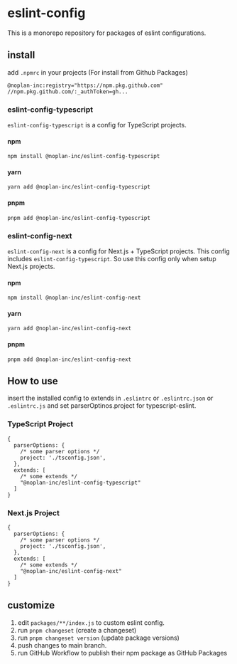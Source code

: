 # eslint-config
This is a monorepo repository for packages of eslint configurations.

## install

add `.npmrc` in your projects (For install from Github Packages)
```
@noplan-inc:registry="https://npm.pkg.github.com"
//npm.pkg.github.com/:_authToken=gh...
```

### eslint-config-typescript

`eslint-config-typescript` is a config for TypeScript projects.

#### npm
``` 
npm install @noplan-inc/eslint-config-typescript
```

#### yarn
```
yarn add @noplan-inc/eslint-config-typescript
```

#### pnpm
```
pnpm add @noplan-inc/eslint-config-typescript
```

### eslint-config-next

`eslint-config-next` is a config for Next.js + TypeScript projects. This config includes `eslint-config-typescript`. So use this config only when setup Next.js projects.

#### npm
``` 
npm install @noplan-inc/eslint-config-next
```

#### yarn
```
yarn add @noplan-inc/eslint-config-next
```

#### pnpm
```
pnpm add @noplan-inc/eslint-config-next
```

## How to use

insert the installed config to extends in `.eslintrc` or `.eslintrc.json` or `.eslintrc.js` and set parserOptinos.project for typescript-eslint.

### TypeScript Project
```
{
  parserOptions: {
    /* some parser options */
    project: './tsconfig.json',
  },
  extends: [
    /* some extends */
    "@noplan-inc/eslint-config-typescript"
  ]
}

```

### Next.js Project
```
{
  parserOptions: {
    /* some parser options */
    project: './tsconfig.json',
  },
  extends: [
    /* some extends */
    "@noplan-inc/eslint-config-next"
  ]
}

```

## customize

1. edit `packages/**/index.js` to custom eslint config. 
2. run `pnpm changeset` (create a changeset)
3. run `pnpm changeset version` (update package versions)
4. push changes to main branch.
5. run GitHub Workflow to publish their npm package as GitHub Packages

